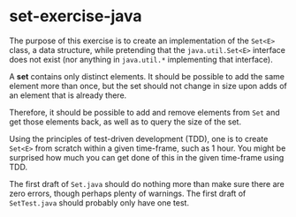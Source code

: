 # set-exercise-java

The purpose of this exercise is to create an implementation of the `Set<E>` class, a data structure, while pretending that the `java.util.Set<E>` interface does not exist (nor anything in `java.util.*` implementing that interface).

A __set__ contains only distinct elements. It should be possible to add the same element more than once, but the set should not change in size upon adds of an element that is already there.

Therefore, it should be possible to add and remove elements from `Set` and get those elements back, as well as to query the size of the set.

Using the principles of test-driven development (TDD), one is to create `Set<E>` from scratch within a given time-frame, such as 1 hour. You might be surprised how much you can get done of this in the given time-frame using TDD.

The first draft of `Set.java` should do nothing more than make sure there are zero errors, though perhaps plenty of warnings. The first draft of `SetTest.java` should probably only have one test.